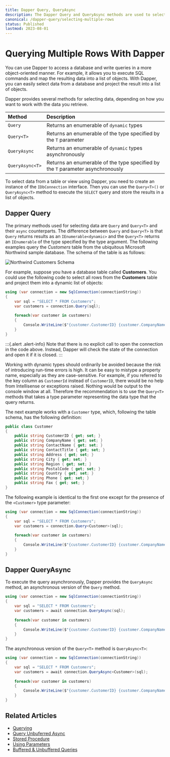 ```yaml
---
title: Dapper Query, QueryAsync
description: The Dapper Query and QueryAsync methods are used to select data from your database and return a list of objects or strongly typed types.
canonical: /dapper-query/selecting-multiple-rows
status: Published
lastmod: 2023-08-01
---
```


# Querying Multiple Rows With Dapper

You can use Dapper to access a database and write queries in a more object-oriented manner. For example, it allows you to execute SQL commands and map the resulting data into a list of objects. With Dapper, you can easily select data from a database and project the result into a list of objects.

Dapper provides several methods for selecting data, depending on how you want to work with the data you retrieve. 


| Method | Description |
|:---|:---|
|`Query` |  Returns an enumerable of `dynamic` types | 
|`Query<T>` | Returns an enumerable of the type specified by the `T` parameter | 
|`QueryAsync` | Returns an enumerable of `dynamic` types asynchronously | 
|`QueryAsync<T>` | Returns an enumerable of the type specified by the `T` parameter asynchronously | 


To select data from a table or view using Dapper, you need to create an instance of the `IDbConnection` interface. Then you can use the `Query<T>()` or `QueryAsync<T>` method to execute the `SELECT` query and store the results in a list of objects.

## Dapper Query

The primary methods used for selecting data are `Query` and `Query<T>` and their `async` counterparts. The difference between `Query` and `Query<T>` is that `Query` returns results as an `IEnumerable<dynamic>` and the `Query<T>` returns an `IEnumerable` of the type specified by the type argument. The following examples query the _Customers_ table from the ubiquitous Microsoft Northwind sample database. The schema of the table is as follows:

![Northwind Customers Schema](/images/25-03-2019-09-47-06.png)

For example, suppose you have a database table called **Customers**. You could use the following code to select all rows from the **Customers** table and project them into a dynamic list of objects:

```csharp
using (var connection = new SqlConnection(connectionString))
{
    var sql = "SELECT * FROM Customers";
    var customers = connection.Query(sql);
	
    foreach(var customer in customers)
    {
        Console.WriteLine($"{customer.CustomerID} {customer.CompanyName}");
    }
}
```

:::{.alert .alert-info}
Note that there is no explicit call to open the connection in the code above. Instead, Dapper will check the state of the connection and open it if it is closed. 
:::

Working with dynamic types should ordinarily be avoided because the risk of introducing run-time errors is high. It can be easy to mistype a property name, especially as they are case-sensitive. For example, if you referred to the key column as `CustomerId` instead of `CustomerID`, there would be no help from Intellisense or exceptions raised. Nothing would be output to the console window at all. Therefore the recommendation is to use the `Query<T>` methods that takes a type parameter representing the data type that the query returns. 

The next example works with a `Customer` type, which, following the table schema, has the following definition:

```csharp
public class Customer
{
    public string CustomerID { get; set; }
    public string CompanyName { get; set; }
    public string ContactName { get; set; }
    public string ContactTitle { get; set; }
    public string Address { get; set; }
    public string City { get; set; }
    public string Region { get; set; }
    public string PostalCode { get; set; }
    public string Country { get; set; }
    public string Phone { get; set; }
    public string Fax { get; set; }
}
```

The following example is identical to the first one except for the presence of the `<Customer>` type parameter:

```csharp
using (var connection = new SqlConnection(connectionString))
{
    var sql = "SELECT * FROM Customers";
    var customers = connection.Query<Customer>(sql);
	
    foreach(var customer in customers)
    {
        Console.WriteLine($"{customer.CustomerID} {customer.CompanyName}");
    }
}
```

## Dapper QueryAsync

To execute the query asynchronously, Dapper provides the `QueryAsync` method, an asynchronous version of the `Query` method.

```csharp
using (var connection = new SqlConnection(connectionString))
{
    var sql = "SELECT * FROM Customers";
    var customers = await connection.QueryAsync(sql);
	
    foreach(var customer in customers)
    {
        Console.WriteLine($"{customer.CustomerID} {customer.CompanyName}");
    }
}
```

The asynchronous version of the `Query<T>`  method is `QueryAsync<T>`:

```csharp
using (var connection = new SqlConnection(connectionString))
{
    var sql = "SELECT * FROM Customers";
    var customers = await connection.QueryAsync<Customer>(sql);
	
    foreach(var customer in customers)
    {
        Console.WriteLine($"{customer.CustomerID} {customer.CompanyName}");
    }
}
```

## Related Articles

- [Querying](/dapper-query)
- [Query Unbuferred Async](/dapper-query/selecting-unbuffered-async)
- [Stored Procedure](/stored-procedures)
- [Using Parameters](/parameters)
- [Buffered & Unbuffered Queries](/misc/buffered-unbuffered)